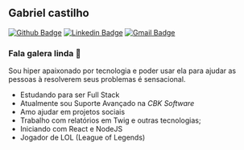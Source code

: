 ## Gabriel castilho ##
[![Github Badge](https://img.shields.io/badge/-Github-000?style=flat-square&logo=Github&logoColor=white&link=https://github.com/GabrielCastilhoV)](https://github.com/GabrielCastilhoV)
[![Linkedin Badge](https://img.shields.io/badge/-LinkedIn-blue?style=flat-square&logo=Linkedin&logoColor=white&link=https://www.linkedin.com/in/brunojsx)](https://www.linkedin.com/in/gabrielcastilhov/)
[![Gmail Badge](https://img.shields.io/badge/-Gmail-c14438?style=flat-square&logo=Gmail&logoColor=white&link=mailto:gabrielcastilho70@gmail.com)](mailto:gabrielcastilho70@gmail.com) 

### Fala galera linda :purple_heart:
Sou hiper apaixonado por tecnologia e poder usar ela para ajudar as pessoas à resolverem seus problemas é sensacional.

- Estudando para ser Full Stack
- Atualmente sou Suporte Avançado na *CBK Software*
- Amo ajudar em projetos sociais
- Trabalho com relatórios em Twig e outras tecnologias;
- Iniciando com React e NodeJS
- Jogador de LOL (League of Legends)
